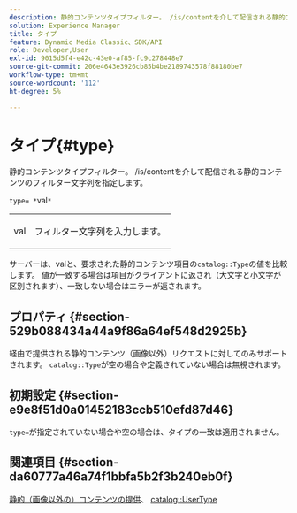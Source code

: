 ```yaml
---
description: 静的コンテンツタイプフィルター。 /is/contentを介して配信される静的コンテンツのフィルター文字列を指定します。
solution: Experience Manager
title: タイプ
feature: Dynamic Media Classic、SDK/API
role: Developer,User
exl-id: 9015d5f4-e42c-43e0-af85-fc9c278448e7
source-git-commit: 206e4643e3926cb85b4be2189743578f88180be7
workflow-type: tm+mt
source-wordcount: '112'
ht-degree: 5%

---
```


# タイプ{#type}

静的コンテンツタイプフィルター。 /is/contentを介して配信される静的コンテンツのフィルター文字列を指定します。

`type= *`val`*`

<table id="simpletable_B66354A826434A678F3DBC686A0F1436"> 
 <tr class="strow"> 
  <td class="stentry"> <p><span class="varname"> val</span> </p> </td> 
  <td class="stentry"> <p>フィルター文字列を入力します。 </p></td> 
 </tr> 
</table>

サーバーは、valと、要求された静的コンテンツ項目の`catalog::Type`の値を比較します。 値が一致する場合は項目がクライアントに返され（大文字と小文字が区別されます）、一致しない場合はエラーが返されます。

## プロパティ {#section-529b088434a44a9f86a64ef548d2925b}

経由で提供される静的コンテンツ（画像以外）リクエストに対してのみサポートされます。 `catalog::Type`が空の場合や定義されていない場合は無視されます。

## 初期設定 {#section-e9e8f51d0a01452183ccb510efd87d46}

`type=`が指定されていない場合や空の場合は、タイプの一致は適用されません。

## 関連項目 {#section-da60777a46a74f1bbfa5b2f3b240eb0f}

[静的（画像以外の）コンテンツの提供](../../../../../is-api/http-ref/image-serving-api-ref/c-http-protocol-reference/c-syntax-and-features/r-serving-static-non-image-content.md#reference-cbe50e697fdf4c7bbb0084f98b7739da)、 [catalog::UserType](/help/aem-is-ir-api/is-api/image-catalog/image-serving-api-ref/c-image-catalog-reference/c-image-svg-data-reference/c-image-data-reference/r-usertype-cat.md)
